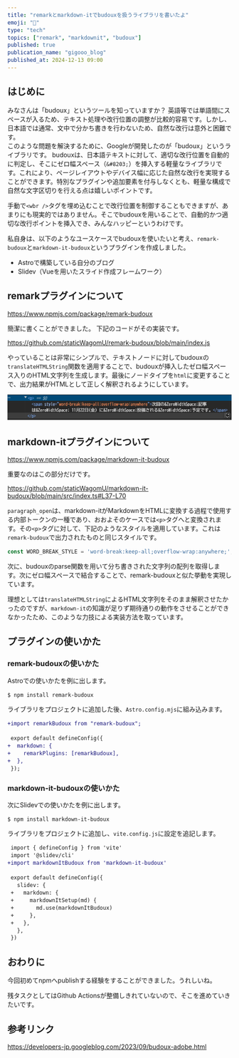 ```yaml
---
title: "remarkとmarkdown-itでbudouxを扱うライブラリを書いたよ"
emoji: "🦒"
type: "tech"
topics: ["remark", "markdownit", "budoux"]
published: true
publication_name: "gigooo_blog"
published_at: 2024-12-13 09:00
---
```


## はじめに

みなさんは「budoux」というツールを知っていますか？
英語等では単語間にスペースが入るため、テキスト処理や改行位置の調整が比較的容易です。しかし、日本語では通常、文中で分かち書きを行わないため、自然な改行は意外と困難です。  
このような問題を解決するために、Googleが開発したのが「budoux」というライブラリです。
budouxは、日本語テキストに対して、適切な改行位置を自動的に判定し、そこにゼロ幅スペース（`&#8203;`）を挿入する軽量なライブラリです。これにより、ページレイアウトやデバイス幅に応じた自然な改行を実現することができます。特別なプラグインや追加要素を付与しなくとも、軽量な構成で自然な文字区切りを行える点は嬉しいポイントです。

手動で`<wbr />`タグを埋め込むことで改行位置を制御することもできますが、あまりにも現実的ではありません。そこでbudouxを用いることで、自動的かつ適切な改行ポイントを挿入でき、みんなハッピーというわけです。

私自身は、以下のようなユースケースでbudouxを使いたいと考え、`remark-budoux`と`markdown-it-budoux`というプラグインを作成しました。

- Astroで構築している自分のブログ
- Slidev（Vueを用いたスライド作成フレームワーク）

## remarkプラグインについて

https://www.npmjs.com/package/remark-budoux

簡潔に書くことができました。
下記のコードがその実装です。

https://github.com/staticWagomU/remark-budoux/blob/main/index.js

やっていることは非常にシンプルで、テキストノードに対してbudouxの`translateHTMLString`関数を適用することで、budouxが挿入したゼロ幅スペース入りのHTML文字列を生成します。最後にノードタイプを`html`に変更することで、出力結果がHTMLとして正しく解釈されるようにしています。

![](/images/20241213gigooo_budoux/img1.png)


## markdown-itプラグインについて

https://www.npmjs.com/package/markdown-it-budoux


重要なのはこの部分だけです。

https://github.com/staticWagomU/markdown-it-budoux/blob/main/src/index.ts#L37-L70


`paragraph_open`は、markdown-itがMarkdownをHTMLに変換する過程で使用する内部トークンの一種であり、おおよそのケースでは`<p>`タグへと変換されます。その`<p>`タグに対して、下記のようなスタイルを適用しています。これは`remark-budoux`で出力されたものと同じスタイルです。

```ts
const WORD_BREAK_STYLE = 'word-break:keep-all;overflow-wrap:anywhere;';
```

次に、budouxのparse関数を用いて分ち書きされた文字列の配列を取得します。次にゼロ幅スペースで結合することで、remark-budouxと似た挙動を実現しています。

理想としては`translateHTMLString`によるHTML文字列をそのまま解釈させたかったのですが、`markdown-it`の知識が足りず期待通りの動作をさせることができなかったため、このような力技による実装方法を取っています。



## プラグインの使いかた


### remark-budouxの使いかた

Astroでの使いかたを例に出します。

```shell
$ npm install remark-budoux
```

ライブラリをプロジェクトに追加した後、`Astro.config.mjs`に組み込みます。

```diff js:Astro.config.mjs
+import remarkBudoux from "remark-budoux";

 export default defineConfig({
+  markdown: {
+    remarkPlugins: [remarkBudoux],
+  },
 });
```


### markdown-it-budouxの使いかた

次にSlidevでの使いかたを例に出します。

```shell
$ npm install markdown-it-budoux
```

ライブラリをプロジェクトに追加し、`vite.config.js`に設定を追記します。

```diff js:vite.config.js
 import { defineConfig } from 'vite'
 import '@slidev/cli'
+import markdownItBudoux from 'markdown-it-budoux'

 export default defineConfig({
   slidev: {
 +   markdown: {
 +     markdownItSetup(md) {
 +       md.use(markdownItBudoux)
 +     },
 +   },
   },
 })
```



## おわりに

今回初めてnpmへpublishする経験をすることができました。うれしいね。

残タスクとしてはGithub Actionsが整備しきれていないので、そこを進めていきたいです。

## 参考リンク

https://developers-jp.googleblog.com/2023/09/budoux-adobe.html
